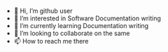 - 👋 Hi, I’m github user
- 👀 I’m interested in Software Documentation writing
- 🌱 I’m currently learning Documentation writing
- 💞️ I’m looking to collaborate on the same
- 📫 How to reach me there

<!---
umang7rawat/umang7rawat is a ✨ special ✨ repository because its `README.md` (this file) appears on your GitHub profile.
You can click the Preview link to take a look at your changes.
--->

